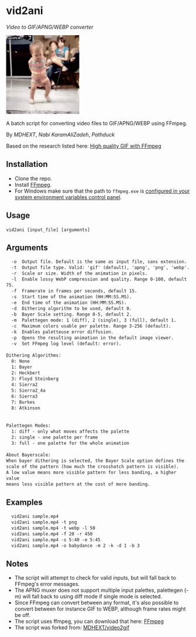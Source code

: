 # vid2ani

*Video to GIF/APNG/WEBP converter*

![sample webp file](sample.webp)

A batch script for converting video files to GIF/APNG/WEBP using FFmpeg.

By *MDHEXT*, *Nabi KaramAliZadeh*, *Pathduck*

Based on the research listed here:
[High quality GIF with FFmpeg](https://blog.pkh.me/p/21-high-quality-gif-with-ffmpeg.html)


## Installation
* Clone the repo.
* Install [FFmpeg](https://www.ffmpeg.org/).
* For Windows make sure that the path to `ffmpeg.exe` is
  [configured in your system environment variables control panel](https://www.wikihow.com/Install-FFmpeg-on-Windows).

## Usage
```
vid2ani [input_file] [arguments]
```
## Arguments
```
  -o  Output file. Default is the same as input file, sans extension.
  -t  Output file type. Valid: 'gif' (default), 'apng', 'png', 'webp'.
  -r  Scale or size. Width of the animation in pixels.
  -l  Enable lossy WebP compression and quality. Range 0-100, default 75.
  -f  Framerate in frames per seconds, default 15.
  -s  Start time of the animation (HH:MM:SS.MS).
  -e  End time of the animation (HH:MM:SS.MS).
  -d  Dithering algorithm to be used, default 0.
  -b  Bayer Scale setting. Range 0-5, default 2.
  -m  Palettegen mode: 1 (diff), 2 (single), 3 (full), default 1.
  -c  Maximum colors usable per palette. Range 3-256 (default).
  -k  Enables paletteuse error diffusion.
  -p  Opens the resulting animation in the default image viewer.
  -v  Set FFmpeg log level (default: error).

Dithering Algorithms:
  0: None
  1: Bayer
  2: Heckbert
  3: Floyd Steinberg
  4: Sierra2
  5: Sierra2_4a
  6: Sierra3
  7: Burkes
  8: Atkinson


Palettegen Modes:
  1: diff - only what moves affects the palette
  2: single - one palette per frame
  3: full - one palette for the whole animation

About Bayerscale:
When bayer dithering is selected, the Bayer Scale option defines the
scale of the pattern (how much the crosshatch pattern is visible).
A low value means more visible pattern for less banding, a higher value
means less visible pattern at the cost of more banding.
```

## Examples
```
  vid2ani sample.mp4
  vid2ani sample.mp4 -t png
  vid2ani sample.mp4 -t webp -l 50
  vid2ani sample.mp4 -f 20 -r 450
  vid2ani sample.mp4 -s 5:40 -e 5:45
  vid2ani sample.mp4 -o babydance -m 2 -k -d 1 -b 3
```

## Notes
* The script will attempt to check for valid inputs, but will fall back to FFmpeg's error messages.
* The APNG muxer does not support multiple input palettes, palettegen (-m) will fall
back to using diff mode if single mode is selected.
* Since FFmpeg can convert between any format, it's also possible to convert
between for instance GIF to WEBP, although frame rates might be off.
* The script uses ffmpeg, you can download that here: [FFmpeg](https://www.ffmpeg.org/)
* The script was forked from: [MDHEXT/video2gif](https://github.com/MDHEXT/video2gif)
